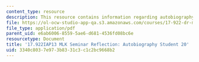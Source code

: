 ```yaml
---
content_type: resource
description: This resource contains information regarding autobiography student 20.
file: https://ol-ocw-studio-app-qa.s3.amazonaws.com/courses/17-922-dr-martin-luther-king-jr-iap-design-seminar-january-iap-2013/3340c8037e973b8331c3c1c2bc9668b2_MIT17_922IAP13_RefPapr3I.pdf
file_type: application/pdf
parent_uid: e6ab6006-8559-5ae6-d681-4536fd08bc6e
resourcetype: Document
title: '17.922IAP13 MLK Seminar Reflection: Autobiography Student 20'
uid: 3340c803-7e97-3b83-31c3-c1c2bc9668b2
---
```

